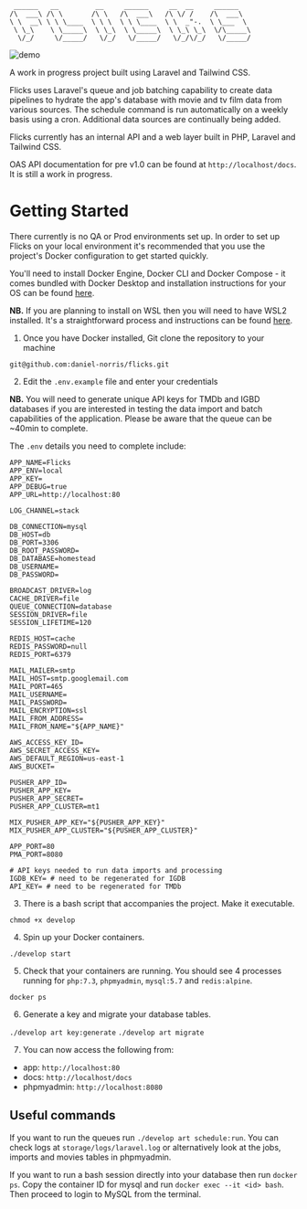      ______   __         __     ______     __  __     ______
    /\  ___\ /\ \       /\ \   /\  ___\   /\ \/ /    /\  ___\
    \ \  __\ \ \ \____  \ \ \  \ \ \____  \ \  _"-.  \ \___  \
     \ \_\    \ \_____\  \ \_\  \ \_____\  \ \_\ \_\  \/\_____\
      \/_/     \/_____/   \/_/   \/_____/   \/_/\/_/   \/_____/

![demo](demo.gif)

A work in progress project built using Laravel and Tailwind CSS.

Flicks uses Laravel's queue and job batching capability to create data pipelines to hydrate the app's database with movie and tv film data from various sources. The schedule command is run automatically on a weekly basis using a cron. Additional data sources are continually being added.

Flicks currently has an internal API and a web layer built in PHP, Laravel and Tailwind CSS.

OAS API documentation for pre v1.0 can be found at `http://localhost/docs`. It is still a work in progress.

# Getting Started

There currently is no QA or Prod environments set up. In order to set up Flicks on your local environment it's recommended that you use the project's Docker configuration to get started quickly.

You'll need to install Docker Engine, Docker CLI and Docker Compose - it comes bundled with Docker Desktop and installation instructions for your OS can be found [here](https://docs.docker.com/get-docker/).

**NB.** If you are planning to install on WSL then you will need to have WSL2 installed. It's a straightforward process and instructions can be found [here](https://docs.docker.com/docker-for-windows/wsl/).

1. Once you have Docker installed, Git clone the repository to your machine

`git@github.com:daniel-norris/flicks.git`

2. Edit the `.env.example` file and enter your credentials

**NB.** You will need to generate unique API keys for TMDb and IGBD databases if you are interested in testing the data import and batch capabilities of the application. Please be aware that the queue can be ~40min to complete.

The `.env` details you need to complete include:

```
APP_NAME=Flicks
APP_ENV=local
APP_KEY=
APP_DEBUG=true
APP_URL=http://localhost:80

LOG_CHANNEL=stack

DB_CONNECTION=mysql
DB_HOST=db
DB_PORT=3306
DB_ROOT_PASSWORD=
DB_DATABASE=homestead
DB_USERNAME=
DB_PASSWORD=

BROADCAST_DRIVER=log
CACHE_DRIVER=file
QUEUE_CONNECTION=database
SESSION_DRIVER=file
SESSION_LIFETIME=120

REDIS_HOST=cache
REDIS_PASSWORD=null
REDIS_PORT=6379

MAIL_MAILER=smtp
MAIL_HOST=smtp.googlemail.com
MAIL_PORT=465
MAIL_USERNAME=
MAIL_PASSWORD=
MAIL_ENCRYPTION=ssl
MAIL_FROM_ADDRESS=
MAIL_FROM_NAME="${APP_NAME}"

AWS_ACCESS_KEY_ID=
AWS_SECRET_ACCESS_KEY=
AWS_DEFAULT_REGION=us-east-1
AWS_BUCKET=

PUSHER_APP_ID=
PUSHER_APP_KEY=
PUSHER_APP_SECRET=
PUSHER_APP_CLUSTER=mt1

MIX_PUSHER_APP_KEY="${PUSHER_APP_KEY}"
MIX_PUSHER_APP_CLUSTER="${PUSHER_APP_CLUSTER}"

APP_PORT=80
PMA_PORT=8080

# API keys needed to run data imports and processing
IGDB_KEY= # need to be regenerated for IGDB
API_KEY= # need to be regenerated for TMDb
```

3. There is a bash script that accompanies the project. Make it executable.

`chmod +x develop`

4. Spin up your Docker containers.

`./develop start`

5. Check that your containers are running. You should see 4 processes running for `php:7.3`, `phpmyadmin`, `mysql:5.7` and `redis:alpine`.

`docker ps`

6. Generate a key and migrate your database tables.

`./develop art key:generate`
`./develop art migrate`

7. You can now access the following from:

- app: `http://localhost:80`
- docs: `http://localhost/docs`
- phpmyadmin: `http://localhost:8080`

## Useful commands

If you want to run the queues run `./develop art schedule:run`. You can check logs at `storage/logs/laravel.log` or alternatively look at the jobs, imports and movies tables in phpmyadmin.

If you want to run a bash session directly into your database then run `docker ps`. Copy the container ID for mysql and run `docker exec --it <id> bash`. Then proceed to login to MySQL from the terminal.


